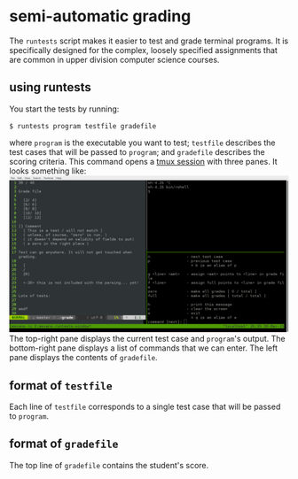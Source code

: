 # semi-automatic grading

The `runtests` script makes it easier to test and grade terminal programs.
It is specifically designed for the complex, loosely specified assignments that are common in upper division computer science courses.

## using runtests

You start the tests by running:
```
$ runtests program testfile gradefile
```
where `program` is the executable you want to test;
`testfile` describes the test cases that will be passed to `program`;
and `gradefile` describes the scoring criteria.
This command opens a [tmux session](http://en.wikipedia.org/wiki/Tmux) with three panes.
It looks something like:
![screen1.png](img/screen1.png)
The top-right pane displays the current test case and `program`'s output.
The bottom-right pane displays a list of commands that we can enter.
The left pane displays the contents of `gradefile`.

## format of `testfile`

Each line of `testfile` corresponds to a single test case that will be passed to `program`.

## format of `gradefile`

The top line of `gradefile` contains the student's score.

<!--
## What runtests does

In the left pane, ``vim`` is open and editing a grade file.
The grade file is always assumed to be in the current directory.
The line numbers are turned on so it's easier to grade the assignment.
All other default ``vim`` settings are preserved.

In the upper-right pane ``shell`` is run inside of ``sh``.
``sh``'s children are checked every time a command is sent to the ``shell`` pane.
If ``sh`` doesn't have any children, ``Control-C`` is sent to the ``shell`` pane to get rid of any lingering text (possibly from user's interference).
Then, ``shell`` is typed and run.
If ``sh`` has no children at this point, you are notified of the failure and sending test cases becomes disabled.

``runtests`` will start focused on the controller in the bottom-right pane.
The controller accepts commands that are interpreted to change the grade file or to run test cases in the ``shell`` pane.

## Usage
All parameters are optional.

* ``shell`` can be any shell (``bin/rshell``, ``sh``, ``bash``, ``ksh``, etc).
It defaults to ``bin/rshell``

* ``testCaseFile`` is the path to the test cases to load at startup.
It is possible to load test using the controller.
Only one file's test cases may be loaded at a time.

## Features
When ``runtests`` is started, three panes are created in the terminal.
On the left, ``vim`` edits the ``grade`` file in the current directory.
In the upper-right, the ``shell`` is started.
On the bottom-right, the runtests controller awaits commands.
The runtests controller is used to interact with the ``vim`` and ``shell`` panes.
If necessary, the other panes can be controlled manually by clicking on them to bring them into focus.


#### Controlling the Shell Pane
* ``n`` or ``next`` goes to the next loaded test case.
* ``p`` or ``previous`` or ``b`` or ``back`` goes to the previous loaded test case.
* ``l`` or ``load`` and then a filename loads a test case file.
The previously loaded test cases are discarded.

  ###### Special Features:
  * If ``shell`` isn't running in the shell pane, it is restarted.
    * this allows for multiple ``exit`` commands in the same test file.
    * the grader is notified when ``shell`` is restarted.
  * If ``shell`` is suspended, the controller will attempt to make it continue.
  For this feature to work properly, ``sh`` must have job control enabled.

#### Controlling the Vim Pane
* ``g`` or ``grade`` followed by ``<line>`` ``<amt>`` puts ``<amt>`` as a grade on ``<line>``. If ``<line>`` isn't a properly-formatted grade line, nothing happens
* ``f`` ``<line>`` puts a full score on ``<line>``. If ``<line>`` isn't a properly-formatted grade line, nothing happens.
* ``zero`` makes all scores ``0``
* ``full`` makes all scores maximum

  ###### Special Features:
  * After every update, the total is adjusted

#### Controlling the Runtests Controller Pane
* ``h`` or ``help`` or ``h?`` or ``?h`` or ``?`` or ``??`` print a small help message.
* ``c`` or ``clear`` clears the controller screen
* ``e`` or ``exit`` or ``q`` or ``quit`` terminate the ``tmux`` session (closes everything)

  ###### Special Features
  * Upon receiving ``SIGINT``, ``SIGQUIT``, ``SIGTERM``, or ``SIGTSTP``, the controller terminates the session
  * The session terminates when ``read`` exits with an error.
    ``read`` will exit with an error value when the user types ``Control+D`` after nothing else when prompted for a command.
  * Focus can be shifted from the controller to either the vim instance or the shell instance for manual manipulation by using the mouse.
  * Pressing enter without entering a command runs the previous command (useful for speeding through test cases)
  * Displays the previous command in the prompt

## Test Case Format
Whatever you type in a test case file (newlines and all) will be sent to the ``shell``.
See the [``exampleFolder/``](./exampleFolder) for example test case files.

## Gradefile Format
The gradefile format is very lenient.
The first line is always the total score (or nothing) out of the total possible points for a given assignment.
After that, anything can go in the file.
The only lines that are parsed for grades follow this format:

``[<value>/<value>]``

Anything can go before the ``[`` and after the ``]``.
Also, any amount of whitespace (excluding newlines) can go before or after the ``<value>``.
``<value>`` is made up of numbers and an optional period, and always starts with a number.

## Walkthrough
This walkthrough will cover the basic features of ``runtests``.

Run ``runtests`` like the following.
```
./runtests bin/rshell exampleFolder/exampleTestCaseFile
```
It should be run in the ``runtests`` folder of the ``gitlearn`` repository.

Start ``runtests``.
You'll notice the grade file is open on the left, an example ``rshell`` is open in the upper-right, and the selected pane is the controller in the bottom-right.
The controller starts by letting you know if your test case file was successfully loaded and printing the commands available to you.

Step through two test cases by pressing ``Enter`` twice.
This takes advantage of previous command repeating feature.
If you don't specify a command to run, the previous controller command is rerun.
Now run the previous test cases by typing ``previous`` and hitting ``Enter``.
Do this three times.
The controller does bounds checking so you don't accidentally run more test cases than the amount that exist.

Step forward four times (``next``).
Space is preserved by the controller, and the text is sent very quickly.

Step through one more case, and...
Oh no!
Our ``bin/rshell`` has finished!
Run the next test case.
The controller realized that our ``shell`` had finished, so it was restarted.
Also, you were notified that the ``shell`` needed to be restarted.

Step throught the next case.

This one stops the shell. How is it handled? Try the last case to find out.

The controller attempts to bring the stopped process back using job control.

Trying to run more cases yields an error:
there are no more test cases.

Now it's time to start grading.
First, zero out all of the grades with ``zero`` because no points have been earned yet.
Let's give the student a full grade for the objective on lines 5 and 7:
```
f 5
f 7
```
They recieve 4 points for the objective on line 6:
```
g 6 4
```
And 11 points for each of 8 and 9:
```
g 8 11
g 9 11
```

If you wanted to give a full grade to every line in the file, run ``full``.

To stop running ``runtests`` type ``exit`` and hit ``Enter``.
-->
